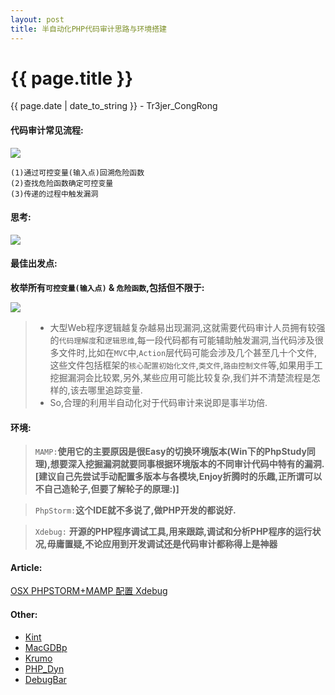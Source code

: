 ```yaml
---
layout: post
title: 半自动化PHP代码审计思路与环境搭建
---
```


{{ page.title }}
================
<p class="date">{{ page.date | date_to_string }} - Tr3jer_CongRong</p>

#### 代码审计常见流程:

<img src="http://7xiw31.com1.z0.glb.clouddn.com/2132b1y3k21.png">

	(1)通过可控变量(输入点)回溯危险函数
	(2)查找危险函数确定可控变量
	(3)传递的过程中触发漏洞
	
#### 思考:
<img src="http://7xiw31.com1.z0.glb.clouddn.com/32ee43tgreg.png">

#### 最佳出发点:
**枚举所有`可控变量(输入点)` & `危险函数`,包括但不限于:**

<img src="http://7xiw31.com1.z0.glb.clouddn.com/ahs98isuaf.png">

> * 大型Web程序逻辑越复杂越易出现漏洞,这就需要代码审计人员拥有较强的`代码理解度`和`逻辑思维`,每一段代码都有可能辅助触发漏洞,当代码涉及很多文件时,比如在`MVC`中,`Action`层代码可能会涉及几个甚至几十个文件,这些文件包括框架的`核心配置初始化文件`,`类文件`,`路由控制文件`等,如果用手工挖掘漏洞会比较累,另外,某些应用可能比较复杂,我们并不清楚流程是怎样的,该去哪里追踪变量.
> * So,合理的利用半自动化对于代码审计来说即是事半功倍.

#### 环境:

> `MAMP:`**使用它的主要原因是很Easy的切换环境版本(Win下的PhpStudy同理),想要深入挖掘漏洞就要同事根据环境版本的不同审计代码中特有的漏洞.[建议自己先尝试手动配置多版本与各模块,Enjoy折腾时的乐趣,正所谓可以不自己造轮子,但要了解轮子的原理:)]**

> `PhpStorm:`**这个IDE就不多说了,做PHP开发的都说好.**

> `Xdebug:` **开源的PHP程序调试工具,用来跟踪,调试和分析PHP程序的运行状况,毋庸置疑,不论应用到开发调试还是代码审计都称得上是神器**

#### Article:
<a target="_blank" href="http://www.thinkings.org/public/osx_mamp_phpstorm_setting_xdebug.pdf">OSX PHPSTORM+MAMP 配置 Xdebug</a>

#### Other:

* <a target="_blank" href="http://raveren.github.io/kint/">Kint</a>
* <a target="_blank" href="https://www.bluestatic.org/software/macgdbp/">MacGDBp</a>
* <a target="_blank" href="http://krumo.kaloyan.info/">Krumo</a>
* <a target="_blank" href="http://sourceforge.net/projects/php-dyn/">PHP_Dyn</a>
* <a target="_blank" href="http://www.debugbar.com/">DebugBar</a>